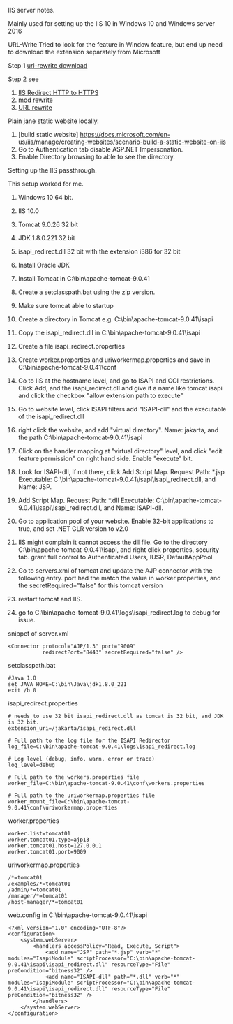 IIS server notes.

Mainly used for setting up the IIS 10 in Windows 10 and Windows server 2016

URL-Write
Tried to look for the feature in Window feature, but end up need to download the extension separately from Microsoft

Step 1
[url-rewrite download](https://www.iis.net/downloads/microsoft/url-rewrite)

Step 2 see
1. [IIS Redirect HTTP to HTTPS](https://www.namecheap.com/support/knowledgebase/article.aspx/9953/38/iis-redirect-http-to-https/) 
2. [mod rewrite](https://hostadvice.com/how-to/how-to-enable-mod_rewrite-on-iis/)
3. [URL rewrite](https://www.cyotek.com/blog/installing-the-url-rewrite-module-into-internet-information-services)



Plain jane static website locally.
1. [build static website] https://docs.microsoft.com/en-us/iis/manage/creating-websites/scenario-build-a-static-website-on-iis
2. Go to Authentication tab disable ASP.NET Impersonation.
3. Enable Directory browsing to able to see the directory.


Setting up the IIS passthrough.

This setup worked for me.

1. Windows 10 64 bit.
2. IIS 10.0 
3. Tomcat 9.0.26 32 bit 
4. JDK 1.8.0.221 32 bit
5. isapi_redirect.dll 32 bit with the extension i386 for 32 bit

1. Install Oracle JDK
2. Install Tomcat in C:\bin\apache-tomcat-9.0.41
3. Create a setclasspath.bat using the zip version.
4. Make sure tomcat able to startup 
5. Create a directory in Tomcat e.g. C:\bin\apache-tomcat-9.0.41\isapi
6. Copy the isapi_redirect.dll in C:\bin\apache-tomcat-9.0.41\isapi
7. Create a file isapi_redirect.properties
8. Create worker.properties and uriworkermap.properties and save in C:\bin\apache-tomcat-9.0.41\conf
9. Go to IIS at the hostname level, and go to ISAPI and CGI restrictions. Click Add, and the isapi_redirect.dll and give it a name like tomcat isapi and click the checkbox "allow extension path to execute"
10. Go to website level, click ISAPI filters add "ISAPI-dll" and the executable of the isapi_redirect.dll
11. right click the website, and add "virtual directory".  Name: jakarta, and the path C:\bin\apache-tomcat-9.0.41\isapi
12. Click on the handler mapping at "virtual directory" level, and click "edit feature permission" on right hand side. Enable "execute" bit.
13. Look for ISAPI-dll, if not there, click Add Script Map. Request Path: *.jsp Executable: C:\bin\apache-tomcat-9.0.41\isapi\isapi_redirect.dll, and Name: JSP.
14. Add Script Map. Request Path: *.dll Executable: C:\bin\apache-tomcat-9.0.41\isapi\isapi_redirect.dll, and Name: ISAPI-dll.
14. Go to application pool of your website. Enable 32-bit applications to true, and set .NET CLR version to v2.0
15. IIS might complain it cannot access the dll file. Go to the directory C:\bin\apache-tomcat-9.0.41\isapi, and right click properties, security tab. grant full control to Authenticated Users, IUSR, DefaultAppPool
16. Go to servers.xml of tomcat and update the AJP connector with the following entry.  port had the match the value in worker.properties, and the  secretRequired="false" for this tomcat version
17. restart tomcat and IIS.
18. go to C:\bin\apache-tomcat-9.0.41\logs\isapi_redirect.log to debug for issue. 

    
    
snippet of server.xml
```
<Connector protocol="AJP/1.3" port="9009"
           redirectPort="8443" secretRequired="false" />
```


setclasspath.bat
```
#Java 1.8
set JAVA_HOME=C:\bin\Java\jdk1.8.0_221
exit /b 0
```

isapi_redirect.properties
```
# needs to use 32 bit isapi_redirect.dll as tomcat is 32 bit, and JDK is 32 bit.
extension_uri=/jakarta/isapi_redirect.dll

# Full path to the log file for the ISAPI Redirector
log_file=C:\bin\apache-tomcat-9.0.41\logs\isapi_redirect.log

# Log level (debug, info, warn, error or trace)
log_level=debug

# Full path to the workers.properties file
worker_file=C:\bin\apache-tomcat-9.0.41\conf\workers.properties

# Full path to the uriworkermap.properties file
worker_mount_file=C:\bin\apache-tomcat-9.0.41\conf\uriworkermap.properties
```

worker.properties
```
worker.list=tomcat01
worker.tomcat01.type=ajp13
worker.tomcat01.host=127.0.0.1
worker.tomcat01.port=9009
```

uriworkermap.properties
```
/*=tomcat01
/examples/*=tomcat01
/admin/*=tomcat01
/manager/*=tomcat01
/host-manager/*=tomcat01
```

web.config in C:\bin\apache-tomcat-9.0.41\isapi
```
<?xml version="1.0" encoding="UTF-8"?>
<configuration>
    <system.webServer>
        <handlers accessPolicy="Read, Execute, Script">
            <add name="JSP" path="*.jsp" verb="*" modules="IsapiModule" scriptProcessor="C:\bin\apache-tomcat-9.0.41\isapi\isapi_redirect.dll" resourceType="File" preCondition="bitness32" />
            <add name="ISAPI-dll" path="*.dll" verb="*" modules="IsapiModule" scriptProcessor="C:\bin\apache-tomcat-9.0.41\isapi\isapi_redirect.dll" resourceType="File" preCondition="bitness32" />
        </handlers>
    </system.webServer>
</configuration>
```
